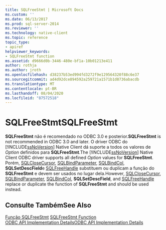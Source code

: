 ```yaml
---
title: SQLFreeStmt | Microsoft Docs
ms.custom: ''
ms.date: 06/13/2017
ms.prod: sql-server-2014
ms.reviewer: ''
ms.technology: native-client
ms.topic: reference
topic_type:
- apiref
helpviewer_keywords:
- SQLFreeStmt function
ms.assetid: d9666d0b-3446-480e-bf1a-10b01213e411
author: rothja
ms.author: jroth
ms.openlocfilehash: d38237b53ed994fd3272f9e129564320f88c6e37
ms.sourcegitcommit: ad4d92dce894592a259721a1571b1d8736abacdb
ms.translationtype: MT
ms.contentlocale: pt-BR
ms.lasthandoff: 08/04/2020
ms.locfileid: "87572518"
---
```

# <a name="sqlfreestmt"></a><span data-ttu-id="eec5a-102">SQLFreeStmt</span><span class="sxs-lookup"><span data-stu-id="eec5a-102">SQLFreeStmt</span></span>
  <span data-ttu-id="eec5a-103">**SQLFreeStmt** não é recomendado no ODBC 3.0 e posterior.</span><span class="sxs-lookup"><span data-stu-id="eec5a-103">**SQLFreeStmt** is not recommended in ODBC 3.0 and later.</span></span> <span data-ttu-id="eec5a-104">O driver ODBC do [!INCLUDE[ssNoVersion](../../includes/ssnoversion-md.md)] Native Client dá suporte a todos os valores de *Option* definidos para **SQLFreeStmt**.</span><span class="sxs-lookup"><span data-stu-id="eec5a-104">The [!INCLUDE[ssNoVersion](../../includes/ssnoversion-md.md)] Native Client ODBC driver supports all defined *Option* values for **SQLFreeStmt**.</span></span> <span data-ttu-id="eec5a-105">Porém, [SQLCloseCursor](sqlclosecursor.md), [SQLBindParameter](sqlbindparameter.md), [SQLBindCol](sqlbindcol.md), **SQLSetDescField**e [SQLFreeHandle](sqlfreehandle.md) substituem ou duplicam a função do **SQLFreeStmt** e devem ser usados no lugar dela.</span><span class="sxs-lookup"><span data-stu-id="eec5a-105">However, [SQLCloseCursor](sqlclosecursor.md), [SQLBindParameter](sqlbindparameter.md), [SQLBindCol](sqlbindcol.md), **SQLSetDescField**, and [SQLFreeHandle](sqlfreehandle.md) replace or duplicate the function of **SQLFreeStmt** and should be used instead.</span></span>  
  
## <a name="see-also"></a><span data-ttu-id="eec5a-106">Consulte Também</span><span class="sxs-lookup"><span data-stu-id="eec5a-106">See Also</span></span>  
 <span data-ttu-id="eec5a-107">[Função SQLFreeStmt](https://go.microsoft.com/fwlink/?LinkId=59346) </span><span class="sxs-lookup"><span data-stu-id="eec5a-107">[SQLFreeStmt Function](https://go.microsoft.com/fwlink/?LinkId=59346) </span></span>  
 [<span data-ttu-id="eec5a-108">ODBC API Implementation Details</span><span class="sxs-lookup"><span data-stu-id="eec5a-108">ODBC API Implementation Details</span></span>](odbc-api-implementation-details.md)  
  
  
